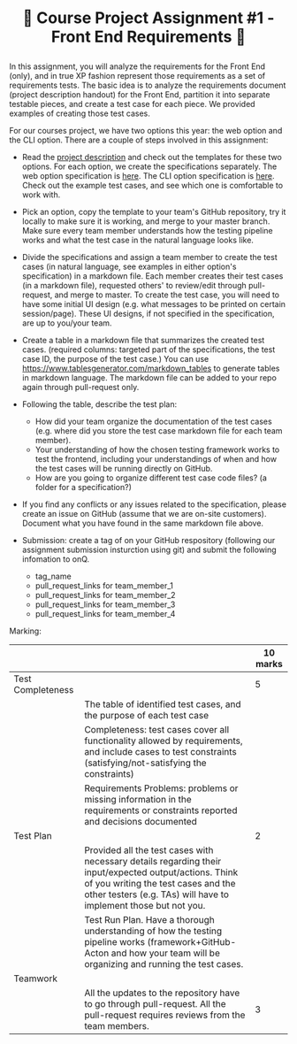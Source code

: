 <h1 align="center">

:ship: Course Project Assignment #1 - Front End Requirements :ship: 

</h1>

In this assignment, you will analyze the requirements for the Front End (only), and in true XP fashion represent those requirements as a set of requirements tests. 
The basic idea is to analyze the requirements document (project description handout) for the Front End, partition it into separate testable pieces, and create a test case
for each piece. We provided examples of creating those test cases.

For our courses project, we have two options this year: the web option and the CLI option. There are a couple of steps involved in this assignment:

- Read the [project description](/Project) and check out the templates for these two options. 
For each option, we create the specifications separately. The web option specification is [here](/Project/Specification-Web.md). 
The CLI option specification is [here](/Project/Specification-CLI.md).
Check out the example test cases, and see which one is comfortable to work with.

- Pick an option, copy the template to your team's GitHub repository, try it locally to make sure it is working, and merge to your master branch. 
Make sure every team member understands how the testing pipeline works and what the test case in the natural language looks like. 


- Divide the specifications and assign a team member to create the test cases (in natural language, see examples in either option's specification) in a markdown file. 
Each member creates their test cases (in a markdown file), requested others' to review/edit through pull-request, and merge to master. 
To create the test case, you will need to have some initial UI design (e.g. what messages to be printed on certain session/page). 
These UI designs, if not specified in the specification, are up to you/your team.

- Create a table in a markdown file that summarizes the created test cases. (required columns: targeted part of the specifications, the test case ID, the purpose of the test case.)
You can use https://www.tablesgenerator.com/markdown_tables to generate tables in markdown language. 
The markdown file can be added to your repo again through pull-request only.

- Following the table, describe the test plan:
  - How did your team organize the documentation of the test cases  (e.g. where did you store the test case markdown file for each team member). 
  - Your understanding of how the chosen testing framework works to test the frontend, including your understandings of when and how the test cases will be running directly on GitHub.
  - How are you going to organize different test case code files? (a folder for a specification?)

- If you find any conflicts or any issues related to the specification, please create an issue on GitHub (assume that we are on-site customers).
Document what you have found in the same markdown file above. 

- Submission: create a tag of on your GitHub respository (following our assignment submission insturction using git) and submit the following infomation to onQ.
  - tag_name
  - pull_request_links for team_member_1
  - pull_request_links for team_member_2
  - pull_request_links for team_member_3
  - pull_request_links for team_member_4


Marking: 


|  |  | 10 marks |
|--|--|------|
| Test Completeness  |  | 5 |
|  | The table of identified test cases, and the purpose of each test case |  |
|  | Completeness: test cases cover all functionality allowed by requirements, and include cases to test constraints (satisfying/not-satisfying the constraints) |  |
|  | Requirements Problems: problems or missing information in the requirements or constraints reported and decisions documented |  |
| Test Plan |  | 2  |
|  | Provided all the test cases with necessary details regarding their input/expected output/actions.  Think of you writing the test cases and the other testers (e.g. TAs) will have to implement those but not you.  |  |
|  | Test Run Plan. Have a thorough understanding of how the testing pipeline works (framework+GitHub-Acton and how your team will be organizing and running the test cases. |  |
| Teamwork |  |  |
|  | All the updates to the repository have to go through pull-request. All the pull-request requires reviews from the team members.  | 3  |
